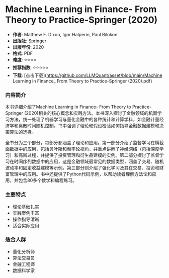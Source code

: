 # Machine Learning in Finance- From Theory to Practice-Springer (2020)

- **作者**: Matthew F. Dixon, Igor Halperin, Paul Bilokon
- **出版社**: Springer
- **出版年份**: 2020
- **格式**: PDF
- **难度**: ⭐⭐⭐⭐
- **推荐指数**: ⭐⭐⭐⭐⭐
- **下载**: [点击下载](https://github.com/LLMQuant/asset/blob/main/Machine Learning in Finance_ From Theory to Practice-Springer (2020).pdf)

### 内容简介

本书详细介绍了Machine Learning in Finance- From Theory to Practice-Springer (2020)相关的核心概念和实践方法。本书深入探讨了金融领域的机器学习方法，统一处理了机器学习与量化金融中的各种统计和计算学科，如金融计量经济学和离散时间随机控制。书中强调了理论和假设检验如何指导金融数据建模和决策算法的选择。

全书分为三个部分，每部分都涵盖了理论和应用。第一部分介绍了监督学习在横截面数据中的应用，包括贝叶斯和频率论视角，并重点讲解了神经网络（包括深度学习）和高斯过程，并提供了投资管理和衍生品建模的实例。第二部分探讨了监督学习在时间序列数据中的应用，这是金融领域最常见的数据类型，涵盖了交易、随机波动率和固定收益建模等示例。第三部分则介绍了强化学习及其在交易、投资和财富管理中的应用。书中还提供了Python代码示例，以帮助读者理解方法论和应用，并包含80多个数学和编程练习。

### 主要特点

- 理论基础扎实
- 实践案例丰富
- 操作指导清晰
- 适合实际应用

### 适合人群

- 量化分析师
- 算法交易员
- 金融工程师
- 数据科学家